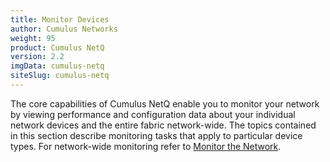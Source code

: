```yaml
---
title: Monitor Devices
author: Cumulus Networks
weight: 95
product: Cumulus NetQ
version: 2.2
imgData: cumulus-netq
siteSlug: cumulus-netq
---
```

The core capabilities of Cumulus NetQ enable you to monitor your network by viewing performance and configuration data about your individual network devices and the entire fabric network-wide. The topics contained in this section describe monitoring tasks that apply to particular device types. For network-wide monitoring refer to [Monitor the Network](/cumulus-netq/cumulus-netq-ui-user-guide/monitor-the-network).

